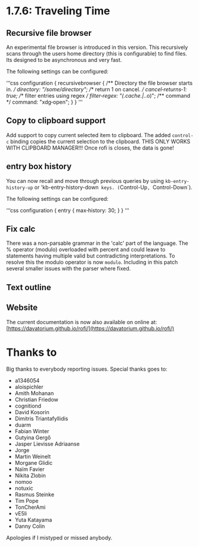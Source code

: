 # 1.7.6: Traveling Time

## Recursive file browser

An experimental file browser is introduced in this version. This recursively scans through the 
users home directory (this is configurable) to find files.
Its designed to be asynchronous and very fast.

The following settings can be configured:

‘‘‘css
configuration {
   recursivebrowser {
      /** Directory the file browser starts in. */
      directory: "/some/directory";
      /** return 1 on cancel. */
      cancel‐returns‐1: true;
      /** filter entries using regex */
      filter‐regex: "(.*cache.*|.*.o)";
      /** command */
      command: "xdg‐open";
   }
}
‘‘‘


## Copy to clipboard support

Add support to copy current selected item to clipboard.
The added `control-c` binding copies the current selection to the clipboard.
THIS ONLY WORKS WITH CLIPBOARD MANAGER!!! Once rofi is closes, the data is
gone!
    
## entry box history

You can now recall and move through previous queries by using
`kb-entry-history-up` or 'kb-entry-history-down` keys. (`Control-Up`,
`Control-Down`).

The following settings can be configured:

‘‘‘css
configuration {
    entry  {
        max‐history: 30;
    }
}
‘‘‘


## Fix calc

There was a non-parsable grammar in the 'calc' part of the language.
The % operator (modulo) overloaded with percent and could leave to statements
having multiple valid but contradicting interpretations. To resolve this the modulo
operator is now `modulo`. Including in this patch several smaller issues with the
parser where fixed.

## Text outline

## Website

The current documentation is now also available on online at:
[https://davatorium.github.io/rofi/](https://davatorium.github.io/rofi/)

# Thanks to

Big thanks to everybody reporting issues.
Special thanks goes to:

  * a1346054
  * aloispichler
  * Amith Mohanan
  * Christian Friedow
  * cognitiond
  * David Kosorin
  * Dimitris Triantafyllidis
  * duarm
  * Fabian Winter
  * Gutyina Gergő
  * Jasper Lievisse Adriaanse
  * Jorge
  * Martin Weinelt
  * Morgane Glidic
  * Naïm Favier
  * Nikita Zlobin
  * nomoo
  * notuxic
  * Rasmus Steinke
  * Tim Pope
  * TonCherAmi
  * vE5li
  * Yuta Katayama
  * Danny Colin

Apologies if I mistyped or missed anybody.
